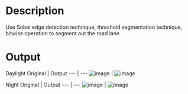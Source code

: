 # Description
Use Sobel edge detection technique, threshold segmentation technique, bitwise operation to 
segment out the road lane.

# Output
Daylight
Original | Output
--- | ---
![image](https://user-images.githubusercontent.com/49195906/162357710-f6dc7924-bd65-4880-9399-918e9293b418.png) | ![image](https://user-images.githubusercontent.com/49195906/162357804-68cb9ffa-64b9-48cb-9e77-f81833bf08cc.png)

Night
Original | Output
--- | ---
![image](https://user-images.githubusercontent.com/49195906/162357547-8909427e-7e6d-4a57-8e43-a5afc2501e51.png) | ![image](https://user-images.githubusercontent.com/49195906/162357430-bb66e282-63e8-4279-8f7e-7d6ce220e9dd.png)



